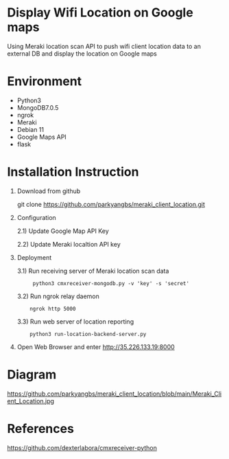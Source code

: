 # Display Wifi Location on Google maps
Using Meraki location scan API to push wifi client location data to an external DB and display the location on Google maps

# Environment
- Python3
- MongoDB7.0.5
- ngrok
- Meraki
- Debian 11
- Google Maps API
- flask

# Installation Instruction
1) Download from github
  
      git clone https://github.com/parkyangbs/meraki_client_location.git
2) Configuration

      2.1) Update Google Map API Key

      2.2) Update Meraki localtion API key
3) Deployment
   
      3.1) Run receiving server of Meraki location scan data
   
            python3 cmxreceiver-mongodb.py -v 'key' -s 'secret'
      3.2) Run ngrok relay daemon

           ngrok http 5000
      3.3) Run web server of location reporting

           python3 run-location-backend-server.py
   
4) Open Web Browser and enter http://35.226.133.19:8000
   
# Diagram
https://github.com/parkyangbs/meraki_client_location/blob/main/Meraki_Client_Location.jpg

# References
https://github.com/dexterlabora/cmxreceiver-python

